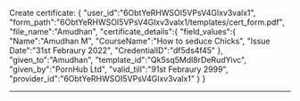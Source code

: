 Create certificate:
{
    "user_id":"6ObtYeRHWSOI5VPsV4Glxv3valx1",
    "form_path":"6ObtYeRHWSOI5VPsV4Glxv3valx1/templates/cert_form.pdf",
    "file_name":"Amudhan",
    "certificate_details":{
    "field_values":{
        "Name":"Amudhan M",
        "CourseName":"How to seduce Chicks",
        "Issue Date":"31st Febraury 2022",
        "CredentialID":"df5ds4f45"
    },
    "given_to":"Amudhan",
    "template_id":"Qk5sq5Mdl8rDeRudYivc",
    "given_by":"PornHub Ltd",
    "valid_till":"91st Febraury 2999",
    "provider_id":"6ObtYeRHWSOI5VPsV4Glxv3valx1"
    }
}

-------------------------
 